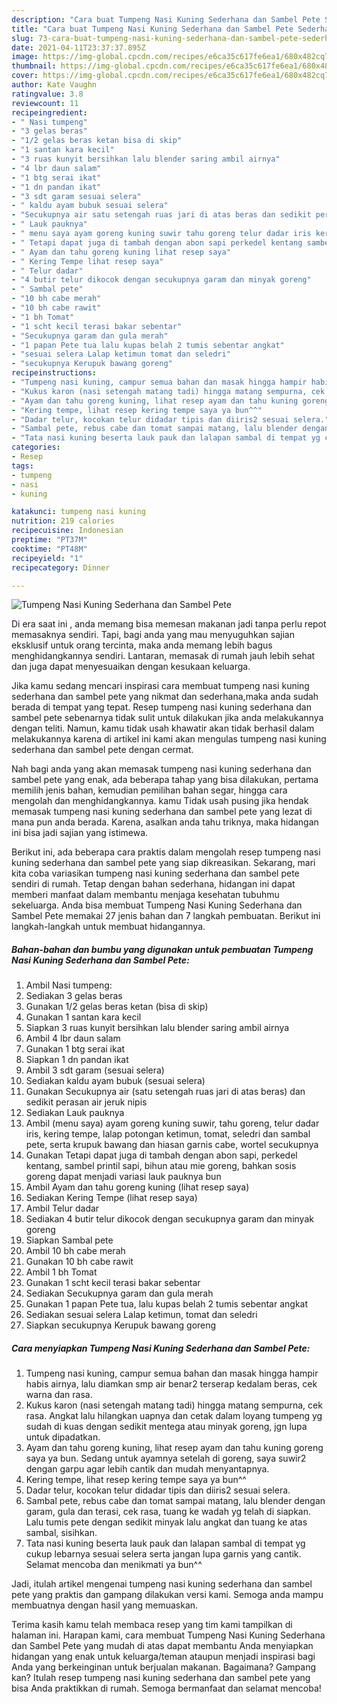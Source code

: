 ```yaml
---
description: "Cara buat Tumpeng Nasi Kuning Sederhana dan Sambel Pete Sederhana dan Mudah Dibuat"
title: "Cara buat Tumpeng Nasi Kuning Sederhana dan Sambel Pete Sederhana dan Mudah Dibuat"
slug: 73-cara-buat-tumpeng-nasi-kuning-sederhana-dan-sambel-pete-sederhana-dan-mudah-dibuat
date: 2021-04-11T23:37:37.895Z
image: https://img-global.cpcdn.com/recipes/e6ca35c617fe6ea1/680x482cq70/tumpeng-nasi-kuning-sederhana-dan-sambel-pete-foto-resep-utama.jpg
thumbnail: https://img-global.cpcdn.com/recipes/e6ca35c617fe6ea1/680x482cq70/tumpeng-nasi-kuning-sederhana-dan-sambel-pete-foto-resep-utama.jpg
cover: https://img-global.cpcdn.com/recipes/e6ca35c617fe6ea1/680x482cq70/tumpeng-nasi-kuning-sederhana-dan-sambel-pete-foto-resep-utama.jpg
author: Kate Vaughn
ratingvalue: 3.8
reviewcount: 11
recipeingredient:
- " Nasi tumpeng"
- "3 gelas beras"
- "1/2 gelas beras ketan bisa di skip"
- "1 santan kara kecil"
- "3 ruas kunyit bersihkan lalu blender saring ambil airnya"
- "4 lbr daun salam"
- "1 btg serai ikat"
- "1 dn pandan ikat"
- "3 sdt garam sesuai selera"
- " kaldu ayam bubuk sesuai selera"
- "Secukupnya air satu setengah ruas jari di atas beras dan sedikit perasan air jeruk nipis"
- " Lauk pauknya"
- " menu saya ayam goreng kuning suwir tahu goreng telur dadar iris kering tempe lalap potongan ketimun tomat seledri dan sambal pete serta krupuk bawang dan hiasan garnis cabe wortel secukupnya"
- " Tetapi dapat juga di tambah dengan abon sapi perkedel kentang sambel printil sapi bihun atau mie goreng bahkan sosis goreng dapat menjadi variasi lauk pauknya bun"
- " Ayam dan tahu goreng kuning lihat resep saya"
- " Kering Tempe lihat resep saya"
- " Telur dadar"
- "4 butir telur dikocok dengan secukupnya garam dan minyak goreng"
- " Sambal pete"
- "10 bh cabe merah"
- "10 bh cabe rawit"
- "1 bh Tomat"
- "1 scht kecil terasi bakar sebentar"
- "Secukupnya garam dan gula merah"
- "1 papan Pete tua lalu kupas belah 2 tumis sebentar angkat"
- "sesuai selera Lalap ketimun tomat dan seledri"
- "secukupnya Kerupuk bawang goreng"
recipeinstructions:
- "Tumpeng nasi kuning, campur semua bahan dan masak hingga hampir habis airnya, lalu diamkan smp air benar2 terserap kedalam beras, cek warna dan rasa."
- "Kukus karon (nasi setengah matang tadi) hingga matang sempurna, cek rasa. Angkat lalu hilangkan uapnya dan cetak dalam loyang tumpeng yg sudah di kuas dengan sedikit mentega atau minyak goreng, jgn lupa untuk dipadatkan."
- "Ayam dan tahu goreng kuning, lihat resep ayam dan tahu kuning goreng saya ya bun. Sedang untuk ayamnya setelah di goreng, saya suwir2 dengan garpu agar lebih cantik dan mudah menyantapnya."
- "Kering tempe, lihat resep kering tempe saya ya bun^^"
- "Dadar telur, kocokan telur didadar tipis dan diiris2 sesuai selera."
- "Sambal pete, rebus cabe dan tomat sampai matang, lalu blender dengan garam, gula dan terasi, cek rasa, tuang ke wadah yg telah di siapkan. Lalu tumis pete dengan sedikit minyak lalu angkat dan tuang ke atas sambal, sisihkan."
- "Tata nasi kuning beserta lauk pauk dan lalapan sambal di tempat yg cukup lebarnya sesuai selera serta jangan lupa garnis yang cantik. Selamat mencoba dan menikmati ya bun^^"
categories:
- Resep
tags:
- tumpeng
- nasi
- kuning

katakunci: tumpeng nasi kuning 
nutrition: 219 calories
recipecuisine: Indonesian
preptime: "PT37M"
cooktime: "PT48M"
recipeyield: "1"
recipecategory: Dinner

---
```



![Tumpeng Nasi Kuning Sederhana dan Sambel Pete](https://img-global.cpcdn.com/recipes/e6ca35c617fe6ea1/680x482cq70/tumpeng-nasi-kuning-sederhana-dan-sambel-pete-foto-resep-utama.jpg)

Di era  saat ini , anda memang bisa memesan makanan jadi tanpa perlu repot memasaknya sendiri. Tapi, bagi anda yang mau menyuguhkan sajian eksklusif untuk orang tercinta, maka anda memang lebih bagus menghidangkannya sendiri. Lantaran, memasak di rumah jauh lebih sehat dan juga dapat menyesuaikan dengan kesukaan keluarga.

Jika kamu sedang mencari inspirasi cara membuat tumpeng nasi kuning sederhana dan sambel pete yang nikmat dan sederhana,maka anda sudah berada di tempat yang tepat. Resep tumpeng nasi kuning sederhana dan sambel pete  sebenarnya tidak sulit untuk dilakukan jika anda melakukannya dengan teliti. Namun, kamu tidak usah khawatir akan tidak berhasil dalam melakukannya 
karena di artikel ini kami akan mengulas tumpeng nasi kuning sederhana dan sambel pete dengan cermat.  



Nah bagi anda yang akan memasak tumpeng nasi kuning sederhana dan sambel pete yang enak, ada beberapa tahap yang bisa dilakukan, pertama memilih jenis bahan, kemudian pemilihan bahan segar, hingga cara mengolah dan menghidangkannya. kamu Tidak usah pusing jika hendak memasak tumpeng nasi kuning sederhana dan sambel pete yang lezat di mana pun anda berada. Karena, asalkan anda  tahu triknya, maka hidangan ini bisa jadi sajian yang istimewa.

Berikut ini, ada beberapa cara praktis  dalam mengolah resep tumpeng nasi kuning sederhana dan sambel pete yang siap dikreasikan. Sekarang, mari kita coba variasikan tumpeng nasi kuning sederhana dan sambel pete sendiri di rumah. Tetap dengan bahan sederhana, hidangan ini dapat memberi manfaat dalam membantu menjaga kesehatan tubuhmu sekeluarga. Anda bisa membuat Tumpeng Nasi Kuning Sederhana dan Sambel Pete memakai 27 jenis bahan dan 7 langkah pembuatan. Berikut ini langkah-langkah untuk membuat hidangannya.

<!--inarticleads1-->

##### Bahan-bahan dan bumbu yang digunakan untuk pembuatan Tumpeng Nasi Kuning Sederhana dan Sambel Pete:

1. Ambil  Nasi tumpeng:
1. Sediakan 3 gelas beras
1. Gunakan 1/2 gelas beras ketan (bisa di skip)
1. Gunakan 1 santan kara kecil
1. Siapkan 3 ruas kunyit bersihkan lalu blender saring ambil airnya
1. Ambil 4 lbr daun salam
1. Gunakan 1 btg serai ikat
1. Siapkan 1 dn pandan ikat
1. Ambil 3 sdt garam (sesuai selera)
1. Sediakan  kaldu ayam bubuk (sesuai selera)
1. Gunakan Secukupnya air (satu setengah ruas jari di atas beras) dan sedikit perasan air jeruk nipis
1. Sediakan  Lauk pauknya
1. Ambil  (menu saya) ayam goreng kuning suwir, tahu goreng, telur dadar iris, kering tempe, lalap potongan ketimun, tomat, seledri dan sambal pete, serta krupuk bawang dan hiasan garnis cabe, wortel secukupnya
1. Gunakan  Tetapi dapat juga di tambah dengan abon sapi, perkedel kentang, sambel printil sapi, bihun atau mie goreng, bahkan sosis goreng dapat menjadi variasi lauk pauknya bun
1. Ambil  Ayam dan tahu goreng kuning (lihat resep saya)
1. Sediakan  Kering Tempe (lihat resep saya)
1. Ambil  Telur dadar
1. Sediakan 4 butir telur dikocok dengan secukupnya garam dan minyak goreng
1. Siapkan  Sambal pete
1. Ambil 10 bh cabe merah
1. Gunakan 10 bh cabe rawit
1. Ambil 1 bh Tomat
1. Gunakan 1 scht kecil terasi bakar sebentar
1. Sediakan Secukupnya garam dan gula merah
1. Gunakan 1 papan Pete tua, lalu kupas belah 2 tumis sebentar angkat
1. Sediakan sesuai selera Lalap ketimun, tomat dan seledri
1. Siapkan secukupnya Kerupuk bawang goreng




<!--inarticleads2-->

##### Cara menyiapkan Tumpeng Nasi Kuning Sederhana dan Sambel Pete:

1. Tumpeng nasi kuning, campur semua bahan dan masak hingga hampir habis airnya, lalu diamkan smp air benar2 terserap kedalam beras, cek warna dan rasa.
1. Kukus karon (nasi setengah matang tadi) hingga matang sempurna, cek rasa. Angkat lalu hilangkan uapnya dan cetak dalam loyang tumpeng yg sudah di kuas dengan sedikit mentega atau minyak goreng, jgn lupa untuk dipadatkan.
1. Ayam dan tahu goreng kuning, lihat resep ayam dan tahu kuning goreng saya ya bun. Sedang untuk ayamnya setelah di goreng, saya suwir2 dengan garpu agar lebih cantik dan mudah menyantapnya.
1. Kering tempe, lihat resep kering tempe saya ya bun^^
1. Dadar telur, kocokan telur didadar tipis dan diiris2 sesuai selera.
1. Sambal pete, rebus cabe dan tomat sampai matang, lalu blender dengan garam, gula dan terasi, cek rasa, tuang ke wadah yg telah di siapkan. Lalu tumis pete dengan sedikit minyak lalu angkat dan tuang ke atas sambal, sisihkan.
1. Tata nasi kuning beserta lauk pauk dan lalapan sambal di tempat yg cukup lebarnya sesuai selera serta jangan lupa garnis yang cantik. Selamat mencoba dan menikmati ya bun^^




Jadi, itulah artikel mengenai  tumpeng nasi kuning sederhana dan sambel pete  yang praktis dan gampang dilakukan versi kami. Semoga anda mampu membuatnya dengan hasil yang memuaskan. 

Terima kasih kamu telah membaca resep yang tim kami tampilkan di halaman ini. Harapan kami, cara membuat  Tumpeng Nasi Kuning Sederhana dan Sambel Pete yang mudah di atas dapat membantu Anda menyiapkan hidangan yang enak untuk keluarga/teman ataupun menjadi inspirasi bagi Anda yang berkeinginan untuk berjualan makanan. Bagaimana? Gampang kan? Itulah resep tumpeng nasi kuning sederhana dan sambel pete yang bisa Anda praktikkan di rumah. Semoga bermanfaat dan selamat mencoba!

